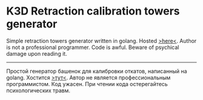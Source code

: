# K3D Retraction calibration towers generator

Simple retraction towers generator written in golang. Hosted [>here<](https://k3d.tech/calibrations/retractions/rct.html).
Author is not a professional programmer. Code is awful. Beware of psychical damage upon reading it.

------

Простой генератор башенок для калибровки откатов, написанный на golang. Хостится [>тут<](https://k3d.tech/calibrations/retractions/rct.html). 
Автор не является профессиональным программистом. Код ужасен. При чтении кода остерегайтесь психологических травм.

